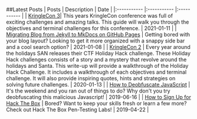 #
##Latest Posts
| Posts | Description | Date |
|:----------- |:----------- |:----------- |
| [KringleCon 3](\posts\2021\kringlecon3\index.html)| This years KringleCon conference was full of exciting challenges and amazing talks. This guide will walk you through the objectives and terminal challenges for this conference. | 2021-01-11 |
| [Migrating Blog from Jekyll to MkDocs on GitHub Pages](\posts\2021\post1\index.html) | Getting bored with your blog layout? Looking to get it more organized with a snappy side bar and a cool search option? | 2021-01-08 |
| [KringleCon 2](\posts\2020\kringlecon2\2020-01-13-KringleCon2) | Every year around the holidays SAN releases their CTF Holiday Hack challenge. These Holiday Hack challenges consists of a story and a mystery that revolve around the holidays and Santa. This write-up will provide a walkthrough of the Holiday Hack Challenge. It includes a walkthrough of each objectives and terminal challenge. It will also provide inspiring quotes, hints and strategies on solving future challenges. | 2020-01-13 |
| [How to Deobfuscate JavaScript](\posts\2019\post3\2019-06-16-HowToDeobfuscateJS) | It's the weekend and you ran out of things to do?  Why don't you try deobfuscating this malicious Javascript! | 2019-06-16 |
| [How to Sign Up for Hack The Box](\posts\2019\post2\2019-04-22-HowToSignUpForHackTheBox) | Bored? Want to keep your skills fresh or learn a few more?  Check out Hack The Box Pen-Testing Labs! | 2019-04-22 |
